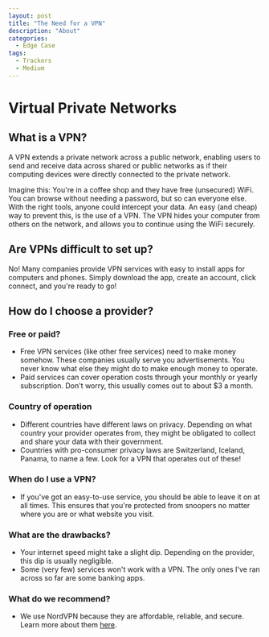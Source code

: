```yaml
---
layout: post
title: "The Need for a VPN"
description: "About"
categories:
  - Edge Case
tags:
  - Trackers
  - Medium
---
```


# Virtual Private Networks


## What is a VPN?

A VPN extends a private network across a public network, enabling users to send and receive data across shared or public networks as if their computing devices were directly connected to the private network.

Imagine this: You're in a coffee shop and they have free (unsecured) WiFi. You can browse without needing a password, but so can everyone else. With the right tools, anyone could intercept your data. An easy (and cheap) way to prevent this, is the use of a VPN. The VPN hides your computer from others on the network, and allows you to continue using the WiFi securely.

## Are VPNs difficult to set up?

No! Many companies provide VPN services with easy to install apps for computers and phones. Simply download the app, create an account, click connect, and you're ready to go!

## How do I choose a provider?

### Free or paid?

* Free VPN services (like other free services) need to make money somehow. These companies usually serve you advertisements. You never know what else they might do to make enough money to operate.
* Paid services can cover operation costs through your monthly or yearly subscription. Don't worry, this usually comes out to about $3 a month.

### Country of operation

* Different countries have different laws on privacy. Depending on what country your provider operates from, they might be obligated to collect and share your data with their government.
* Countries with pro-consumer privacy laws are Switzerland, Iceland, Panama, to name a few. Look for a VPN that operates out of these!

### When do I use a VPN?

* If you've got an easy-to-use service, you should be able to leave it on at all times. This ensures that you're protected from snoopers no matter where you are or what website you visit.

### What are the drawbacks?

* Your internet speed might take a slight dip. Depending on the provider, this dip is usually negligible.
* Some (very few) services won't work with a VPN. The only ones I've ran across so far are some banking apps.

### What do we recommend?

* We use NordVPN because they are affordable, reliable, and secure. Learn more about them [here](https://go.nordvpn.net/aff_c?offer_id=15&aff_id=21323).
